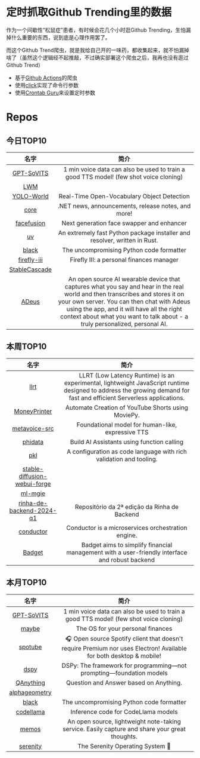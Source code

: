 # 定时抓取Github Trending里的数据

作为一个间歇性“松鼠症”患者，有时候会花几个小时逛Github Trending，生怕漏掉什么重要的东西，说到底是心理作用罢了。

而这个Github Trend爬虫，就是我给自己开的一味药，都收集起来，就不怕漏掉啥了（虽然这个逻辑经不起推敲，不过确实部署这个爬虫之后，我再也没有逛过Github Trend）

* 基于[Github Actions](https://docs.github.com/en/actions)的爬虫
* 使用[click](https://github.com/pallets/click)实现了命令行参数
* 使用[Crontab Guru](https://crontab.guru/)来设置定时参数

# Repos
## 今日TOP10 
<!-- START OF DAILY_TOP10_REPOS -->
| 名字 | 简介 |
| :----: | :----: |
| [GPT-SoVITS](https://github.com/RVC-Boss/GPT-SoVITS) | 1 min voice data can also be used to train a good TTS model! (few shot voice cloning) |
| [LWM](https://github.com/LargeWorldModel/LWM) |  |
| [YOLO-World](https://github.com/AILab-CVC/YOLO-World) | Real-Time Open-Vocabulary Object Detection |
| [core](https://github.com/dotnet/core) | .NET news, announcements, release notes, and more! |
| [facefusion](https://github.com/facefusion/facefusion) | Next generation face swapper and enhancer |
| [uv](https://github.com/astral-sh/uv) | An extremely fast Python package installer and resolver, written in Rust. |
| [black](https://github.com/psf/black) | The uncompromising Python code formatter |
| [firefly-iii](https://github.com/firefly-iii/firefly-iii) | Firefly III: a personal finances manager |
| [StableCascade](https://github.com/Stability-AI/StableCascade) |  |
| [ADeus](https://github.com/adamcohenhillel/ADeus) | An open source AI wearable device that captures what you say and hear in the real world and then transcribes and stores it on your own server. You can then chat with Adeus using the app, and it will have all the right context about what you want to talk about - a truly personalized, personal AI. |
<!-- END OF DAILY_TOP10_REPOS -->

## 本周TOP10
<!-- START OF WEEKLY_TOP10_REPOS -->
| 名字 | 简介 |
| :----: | :----: |
| [llrt](https://github.com/awslabs/llrt) | LLRT (Low Latency Runtime) is an experimental, lightweight JavaScript runtime designed to address the growing demand for fast and efficient Serverless applications. |
| [MoneyPrinter](https://github.com/FujiwaraChoki/MoneyPrinter) | Automate Creation of YouTube Shorts using MoviePy. |
| [metavoice-src](https://github.com/metavoiceio/metavoice-src) | Foundational model for human-like, expressive TTS |
| [phidata](https://github.com/phidatahq/phidata) | Build AI Assistants using function calling |
| [pkl](https://github.com/apple/pkl) | A configuration as code language with rich validation and tooling. |
| [stable-diffusion-webui-forge](https://github.com/lllyasviel/stable-diffusion-webui-forge) |  |
| [ml-mgie](https://github.com/apple/ml-mgie) |  |
| [rinha-de-backend-2024-q1](https://github.com/zanfranceschi/rinha-de-backend-2024-q1) | Repositório da 2ª edição da Rinha de Backend |
| [conductor](https://github.com/conductor-oss/conductor) | Conductor is a microservices orchestration engine. |
| [Badget](https://github.com/projectx-codehagen/Badget) | Badget aims to simplify financial management with a user-friendly interface and robust backend |
<!-- END OF WEEKLY_TOP10_REPOS -->

## 本月TOP10
<!-- START OF MONTHLY_TOP10_REPOS -->
| 名字 | 简介 |
| :----: | :----: |
| [GPT-SoVITS](https://github.com/RVC-Boss/GPT-SoVITS) | 1 min voice data can also be used to train a good TTS model! (few shot voice cloning) |
| [maybe](https://github.com/maybe-finance/maybe) | The OS for your personal finances |
| [spotube](https://github.com/KRTirtho/spotube) | 🎧 Open source Spotify client that doesn't require Premium nor uses Electron! Available for both desktop & mobile! |
| [dspy](https://github.com/stanfordnlp/dspy) | DSPy: The framework for programming—not prompting—foundation models |
| [QAnything](https://github.com/netease-youdao/QAnything) | Question and Answer based on Anything. |
| [alphageometry](https://github.com/google-deepmind/alphageometry) |  |
| [black](https://github.com/psf/black) | The uncompromising Python code formatter |
| [codellama](https://github.com/facebookresearch/codellama) | Inference code for CodeLlama models |
| [memos](https://github.com/usememos/memos) | An open source, lightweight note-taking service. Easily capture and share your great thoughts. |
| [serenity](https://github.com/SerenityOS/serenity) | The Serenity Operating System 🐞 |
<!-- END OF MONTHLY_TOP10_REPOS -->
